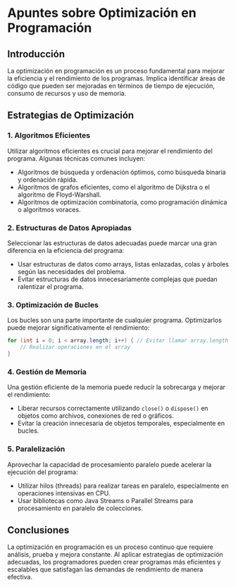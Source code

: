 # Apuntes sobre Optimización en Programación

## Introducción
La optimización en programación es un proceso fundamental para mejorar la eficiencia y el rendimiento de los programas. Implica identificar áreas de código que pueden ser mejoradas en términos de tiempo de ejecución, consumo de recursos y uso de memoria.

## Estrategias de Optimización

### 1. Algoritmos Eficientes
Utilizar algoritmos eficientes es crucial para mejorar el rendimiento del programa. Algunas técnicas comunes incluyen:
- Algoritmos de búsqueda y ordenación óptimos, como búsqueda binaria y ordenación rápida.
- Algoritmos de grafos eficientes, como el algoritmo de Dijkstra o el algoritmo de Floyd-Warshall.
- Algoritmos de optimización combinatoria, como programación dinámica o algoritmos voraces.

### 2. Estructuras de Datos Apropiadas
Seleccionar las estructuras de datos adecuadas puede marcar una gran diferencia en la eficiencia del programa:
- Usar estructuras de datos como arrays, listas enlazadas, colas y árboles según las necesidades del problema.
- Evitar estructuras de datos innecesariamente complejas que puedan ralentizar el programa.

### 3. Optimización de Bucles
Los bucles son una parte importante de cualquier programa. Optimizarlos puede mejorar significativamente el rendimiento:
```java
for (int i = 0; i < array.length; i++) { // Evitar llamar array.length en cada iteración
    // Realizar operaciones en el array
}
```
### 4. Gestión de Memoria
Una gestión eficiente de la memoria puede reducir la sobrecarga y mejorar el rendimiento:

- Liberar recursos correctamente utilizando `close()` o `dispose()` en objetos como archivos, conexiones de red o gráficos.
- Evitar la creación innecesaria de objetos temporales, especialmente en bucles.

### 5. Paralelización
Aprovechar la capacidad de procesamiento paralelo puede acelerar la ejecución del programa:

- Utilizar hilos (threads) para realizar tareas en paralelo, especialmente en operaciones intensivas en CPU.
- Usar bibliotecas como Java Streams o Parallel Streams para procesamiento en paralelo de colecciones.

## Conclusiones
La optimización en programación es un proceso continuo que requiere análisis, prueba y mejora constante. Al aplicar estrategias de optimización adecuadas, los programadores pueden crear programas más eficientes y escalables que satisfagan las demandas de rendimiento de manera efectiva.
